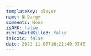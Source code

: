 ```yaml
---
templateKey: player
name: N Dargy
comments: Noob
isAFK: false
runsInGetsKilled: false
isToxic: false
date: 2022-11-07T16:21:49.974Z
---
```

